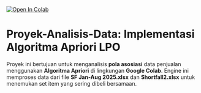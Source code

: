 [![Open In Colab](https://colab.research.google.com/assets/colab-badge.svg)](https://colab.research.google.com/github/ridoya09/Proyek-Analisis-Data/blob/main/Apriori/Engine_Apriori_LPO.ipynb)
# Proyek-Analisis-Data: Implementasi Algoritma Apriori LPO

Proyek ini bertujuan untuk menganalisis **pola asosiasi** data penjualan menggunakan **Algoritma Apriori** di lingkungan **Google Colab**. Engine ini memproses data dari file **SF Jan-Aug 2025.xlsx** dan **Shortfall2.xlsx** untuk menemukan set item yang sering dibeli bersamaan.

